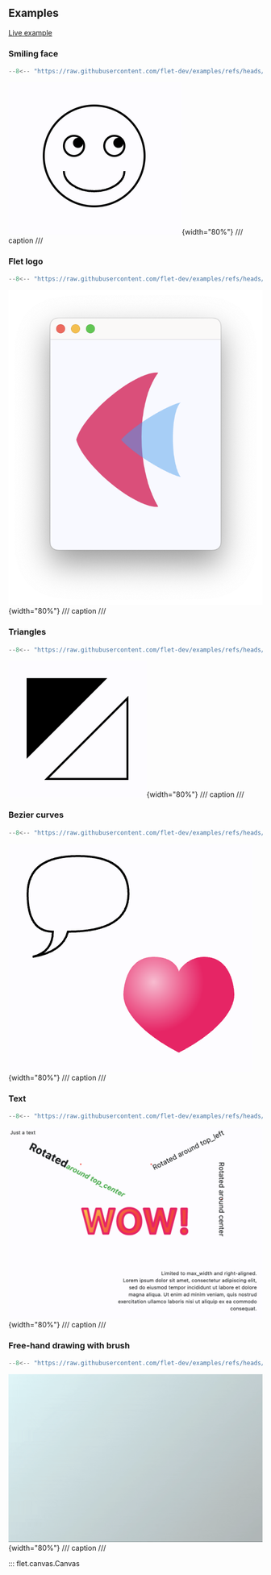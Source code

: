 ## Examples

[Live example](https://flet-controls-gallery.fly.dev/displays/canvas)

### Smiling face

```python
--8<-- "https://raw.githubusercontent.com/flet-dev/examples/refs/heads/v1-docs/python/controls/canvas/smiling-face.py"
```

![smiling-face](https://raw.githubusercontent.com/flet-dev/examples/v1-docs/python/controls/canvas/media/smiling-face.png){width="80%"}
/// caption
///

### Flet logo

```python
--8<-- "https://raw.githubusercontent.com/flet-dev/examples/refs/heads/v1-docs/python/controls/canvas/flet-logo.py"
```

![flet-logo](https://raw.githubusercontent.com/flet-dev/examples/v1-docs/python/controls/canvas/media/flet-logo.png){width="80%"}
/// caption
///

### Triangles

```python
--8<-- "https://raw.githubusercontent.com/flet-dev/examples/refs/heads/v1-docs/python/controls/canvas/triangles.py"
```

![triangles](https://raw.githubusercontent.com/flet-dev/examples/v1-docs/python/controls/canvas/media/triangles.png){width="80%"}
/// caption
///

### Bezier curves

```python
--8<-- "https://raw.githubusercontent.com/flet-dev/examples/refs/heads/v1-docs/python/controls/canvas/bezier-curves.py"
```

![bezier-curves](https://raw.githubusercontent.com/flet-dev/examples/v1-docs/python/controls/canvas/media/bezier-curves.png){width="80%"}
/// caption
///

### Text

```python
--8<-- "https://raw.githubusercontent.com/flet-dev/examples/refs/heads/v1-docs/python/controls/canvas/text.py"
```

![text](https://raw.githubusercontent.com/flet-dev/examples/v1-docs/python/controls/canvas/media/text.png){width="80%"}
/// caption
///

### Free-hand drawing with brush

```python
--8<-- "https://raw.githubusercontent.com/flet-dev/examples/refs/heads/v1-docs/python/controls/canvas/brush.py"
```

![brush](https://raw.githubusercontent.com/flet-dev/examples/v1-docs/python/controls/canvas/media/brush.gif){width="80%"}
/// caption
///

::: flet.canvas.Canvas
